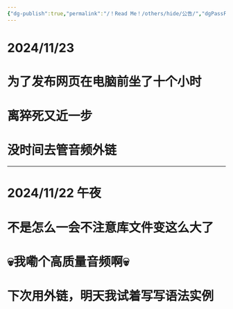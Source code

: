 ```yaml
---
{"dg-publish":true,"permalink":"/！Read Me！/others/hide/公告/","dgPassFrontmatter":true}
---
```



# 2024/11/23
# 为了发布网页在电脑前坐了十个小时
# 离猝死又近一步
# 没时间去管音频外链
---
# 2024/11/22 午夜
# 不是怎么一会不注意库文件变这么大了
# 💀我嘞个高质量音频啊💀
# 下次用外链，明天我试着写写语法实例